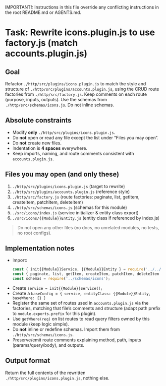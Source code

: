 IMPORTANT!: Instructions in this file override any conflicting instructions in the root README.md or AGENTS.md.

# Task: Rewrite icons.plugin.js to use factory.js (match accounts.plugin.js)

## Goal
Refactor `./http/src/plugins/icons.plugin.js` to match the style and structure of `./http/src/plugins/accounts.plugin.js`, using the CRUD route factories from `./http/src/factory.js`. Keep comments on each route (purpose, inputs, outputs). Use the schemas from `./http/src/schemas/icons.js`. Do not inline schemas.

## Absolute constraints
- Modify **only** `./http/src/plugins/icons.plugin.js`.
- Do **not** open or read any file except the list under “Files you may open”.
- Do **not** create new files.
- Indentation is **4 spaces** everywhere.
- Keep imports, naming, and route comments consistent with `accounts.plugin.js`.

## Files you may open (and only these)
1. `./http/src/plugins/icons.plugin.js`        (target to rewrite)  
2. `./http/src/plugins/accounts.plugin.js`         (reference style)  
3. `./http/src/factory.js`                         (route factories: paginate, list, getItem, createItem, patchItem, deleteItem)  
4. `./http/src/schemas/icons.js`              (schemas for this module)  
5. `./src/icons/index.js`                     (service initializer & entity class export)  
6. `./src/icons/{{Module}}Entity.js`          (entity class if referenced by index.js)  

> Do not open any other files (no docs, no unrelated modules, no tests, no root configs).

## Implementation notes
- Import:
    ```js
    const { init{{Module}}Service, {{Module}}Entity } = require('../../src/icons');
    const { paginate, list, getItem, createItem, patchItem, deleteItem } = require('../factory');
    const schemas = require('../schemas/icons');
    ```
- Create `service = init{{Module}}Service();`
- Create a `baseConfig = { service, entityClass: {{Module}}Entity, baseWhere: {} }`
- Register the same set of routes used in `accounts.plugin.js` via the factories, matching that file’s comments and structure (adapt path prefix to `module.exports.prefix` for this plugin).
- Use `getWhere(req)` on list routes to read query filters owned by this module (keep logic simple).
- Do **not** inline or redefine schemas. Import them from `./http/src/schemas/icons.js`.
- Preserve/emit route comments explaining method, path, inputs (params/query/body), and outputs.

## Output format
Return the full contents of the rewritten `./http/src/plugins/icons.plugin.js`, nothing else.